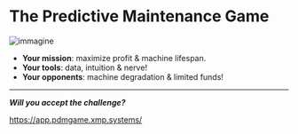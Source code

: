# The Predictive Maintenance Game

![immagine](https://github.com/linomp/pdm-game/assets/40581019/fe7fbee0-bf31-487b-a727-f34472d94840)


- **Your mission**: maximize profit & machine lifespan.
- **Your tools**: data, intuition & nerve!
- **Your opponents**: machine degradation & limited funds!

---

**_Will you accept the challenge?_**

https://app.pdmgame.xmp.systems/

<!--
## Roadmap
- [X] Basic UI
- [X] Basic machine degradation model
- [X] Sensor & prediction model purchase
- [X] Live machine parameters visualization
- [X] Leaderboard
- [X] Basic RUL prediction model
- [ ] In-game events (e.g. production peak, score multipliers)
-->
